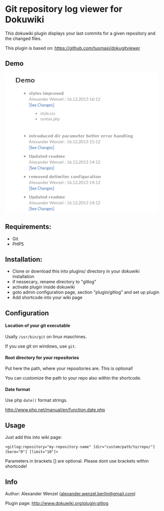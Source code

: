 # Git repository log viewer for Dokuwiki

This dokuwiki plugin displays your last commits for a given repository and the changed files.

This plugin is based on: https://github.com/tuomasj/dokugitviewer

## Demo

![Image](screenshot.png?raw=true)

## Requirements:

  * Git
  * PHP5

## Installation:

  - Clone or download this into plugins/ directory in your dokuwiki installation
  - if nessecary, rename directory to "gitlog"
  - activate plugin inside dokuwiki
  - goto admin configuration page, section "plugin/gitlog" and set up plugin
  - Add <gitlog> shortcode into your wiki page

## Configuration

#### Location of your git executable

Usally ```/usr/bin/git``` on linux maschines.

If you use git on windows, use ```git```.

#### Root directory for your repositories

Put here the path, where your repositories are. This is optional!

You can customize the path to your repo also within the shortcode.

#### Date format

Use php ```date()``` format strings.

http://www.php.net/manual/en/function.date.php

## Usage

Just add this into wiki page:

````
<gitlog:repository="my-repository-name" [dir="custom/path/to/repo/"] [bare="0"] [limit="10"]>
````

Parameters in brackets [] are optional. Please dont use brackets within shortcode!


## Info

Author: Alexander Wenzel (alexander.wenzel.berlin@gmail.com)

Plugin page: http://www.dokuwiki.org/plugin:gitlog